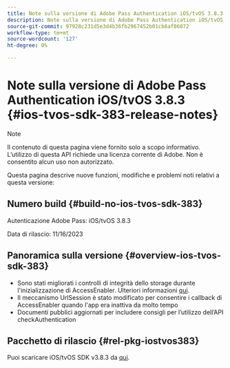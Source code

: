 ```yaml
---
title: Note sulla versione di Adobe Pass Authentication iOS/tvOS 3.8.3
description: Note sulla versione di Adobe Pass Authentication iOS/tvOS 3.8.3
source-git-commit: 97928c231d5e3d4b36fb2967452b01cb8af86072
workflow-type: tm+mt
source-wordcount: '127'
ht-degree: 0%

---
```


# Note sulla versione di Adobe Pass Authentication iOS/tvOS 3.8.3 {#ios-tvos-sdk-383-release-notes}

>[!NOTE]
>
>Il contenuto di questa pagina viene fornito solo a scopo informativo. L’utilizzo di questa API richiede una licenza corrente di Adobe. Non è consentito alcun uso non autorizzato.

Questa pagina descrive nuove funzioni, modifiche e problemi noti relativi a questa versione:

## Numero build {#build-no-ios-tvos-sdk-383}

Autenticazione Adobe Pass: iOS/tvOS 3.8.3

Data di rilascio: 11/16/2023



## Panoramica sulla versione {#overview-ios-tvos-sdk-383}

* Sono stati migliorati i controlli di integrità dello storage durante l&#39;inizializzazione di AccessEnabler. Ulteriori informazioni [qui](/help/authentication/iostvos-sdk-storage-integrity-checks.md).
* Il meccanismo UrlSession è stato modificato per consentire i callback di AccessEnabler quando l&#39;app era inattiva da molto tempo
* Documenti pubblici aggiornati per includere consigli per l’utilizzo dell’API checkAuthentication


## Pacchetto di rilascio {#rel-pkg-iostvos383}

Puoi scaricare iOS/tvOS SDK v3.8.3 da [qui](https://tve.zendesk.com/hc/en-us/articles/204963209-iOS-tvOS-Native-AccessEnabler-Library).
